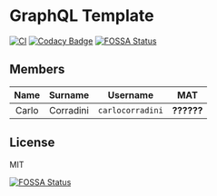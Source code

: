 # GraphQL Template

[![CI](https://github.com/carlocorradini/graphql-template/workflows/CI/badge.svg)](https://github.com/carlocorradini/graphql-template/actions)
[![Codacy Badge](https://api.codacy.com/project/badge/Grade/7a85c8af17a24cbbbf8e96df84cc3d5e)](https://app.codacy.com/gh/carlocorradini/graphql-template?utm_source=github.com&utm_medium=referral&utm_content=carlocorradini/graphql-template&utm_campaign=Badge_Grade)
[![FOSSA Status](https://app.fossa.com/api/projects/git%2Bgithub.com%2Fcarlocorradini%2Fgraphql-template.svg?type=shield)](https://app.fossa.com/projects/git%2Bgithub.com%2Fcarlocorradini%2Fgraphql-template?ref=badge_shield)

## Members

| Name  |  Surname  |     Username     |    MAT     |
| :---: | :-------: | :--------------: | :--------: |
| Carlo | Corradini | `carlocorradini` | **??????** |

## License

MIT

[![FOSSA Status](https://app.fossa.com/api/projects/git%2Bgithub.com%2Fcarlocorradini%2Fgraphql-template.svg?type=large)](https://app.fossa.com/projects/git%2Bgithub.com%2Fcarlocorradini%2Fgraphql-template?ref=badge_large)
